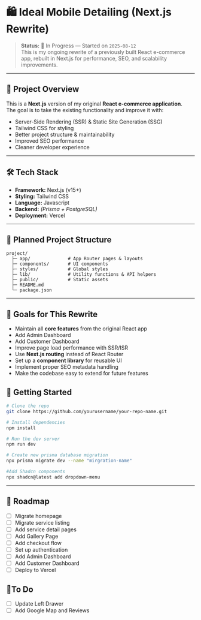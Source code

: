 # 🛍️ Ideal Mobile Detailing (Next.js Rewrite)

> **Status:** 🚧 In Progress — Started on `2025-08-12`  
> This is my ongoing rewrite of a previously built React e-commerce app, rebuilt in Next.js for performance, SEO, and scalability improvements.

---

## 📌 Project Overview

This is a **Next.js** version of my original **React e-commerce application**.  
The goal is to take the existing functionality and improve it with:

- Server-Side Rendering (SSR) & Static Site Generation (SSG)
- Tailwind CSS for styling
- Better project structure & maintainability
- Improved SEO performance
- Cleaner developer experience

---

## 🛠️ Tech Stack

- **Framework:** Next.js (v15+)
- **Styling:** Tailwind CSS
- **Language:** Javascript
- **Backend:** _(Prisma + PostgreSQL)_
- **Deployment:** Vercel

---

## 📂 Planned Project Structure

```plaintext
project/
  ├─ app/              # App Router pages & layouts
  ├─ components/       # UI components
  ├─ styles/           # Global styles
  ├─ lib/              # Utility functions & API helpers
  ├─ public/           # Static assets
  ├─ README.md
  └─ package.json
```

---

## 🎯 Goals for This Rewrite

- Maintain all **core features** from the original React app
- Add Admin Dashboard
- Add Customer Dashboard
- Improve page load performance with SSR/ISR
- Use **Next.js routing** instead of React Router
- Set up a **component library** for reusable UI
- Implement proper SEO metadata handling
- Make the codebase easy to extend for future features

## 🚀 Getting Started

```bash
# Clone the repo
git clone https://github.com/yourusername/your-repo-name.git

# Install dependencies
npm install

# Run the dev server
npm run dev

# Create new prisma database migration
npx prisma migrate dev --name "mirgration-name"

#Add Shadcn components
npx shadcn@latest add dropdown-menu

```

---

## 📅 Roadmap

- [ ] Migrate homepage
- [ ] Migrate service listing
- [ ] Add service detail pages
- [ ] Add Gallery Page
- [ ] Add checkout flow
- [ ] Set up authentication
- [ ] Add Admin Dashboard
- [ ] Add Customer Dashboard
- [ ] Deploy to Vercel

## 📝To Do

- [ ] Update Left Drawer
- [ ] Add Google Map and Reviews
